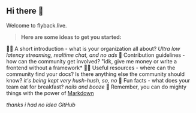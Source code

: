 ## Hi there 👋

Welcome to flyback.live.

> **Here are some ideas to get you started:**

🙋‍♀️ A short introduction - what is your organization all about? *Ultra low latency streaming, realtime chat, and no ads*
🌈 Contribution guidelines - how can the community get involved? "idk, give me money or write a frontend without a framework*
👩‍💻 Useful resources - where can the community find your docs? Is there anything else the community should know? *it's being kept very hush-hush, so, no*
🍿 Fun facts - what does your team eat for breakfast? *nails and booze*
🧙 Remember, you can do mighty things with the power of [Markdown](https://docs.github.com/github/writing-on-github/getting-started-with-writing-and-formatting-on-github/basic-writing-and-formatting-syntax)

*thanks i had no idea GitHub*
